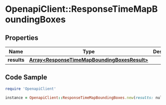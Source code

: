 # OpenapiClient::ResponseTimeMapBoundingBoxes

## Properties

Name | Type | Description | Notes
------------ | ------------- | ------------- | -------------
**results** | [**Array&lt;ResponseTimeMapBoundingBoxesResult&gt;**](ResponseTimeMapBoundingBoxesResult.md) |  | 

## Code Sample

```ruby
require 'OpenapiClient'

instance = OpenapiClient::ResponseTimeMapBoundingBoxes.new(results: null)
```


